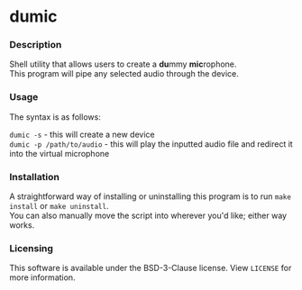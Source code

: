 dumic
=====


### Description
Shell utility that allows users to create a **du**mmy **mic**rophone.  
This program will pipe any selected audio through the device.


### Usage
The syntax is as follows:

``dumic -s`` - this will create a new device  
``dumic -p /path/to/audio`` - this will play the inputted audio file and redirect it into the virtual microphone


### Installation
A straightforward way of installing or uninstalling this program is to run ``make install`` or ``make uninstall``.  
You can also manually move the script into wherever you'd like; either way works.


### Licensing
This software is available under the BSD-3-Clause license. View `LICENSE` for more information.
